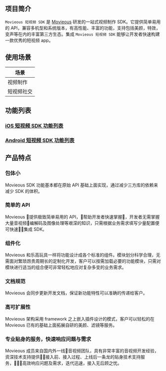 ## 项目简介

`Movieous 短视频 SDK` 是 [Movieous](https://movieous.cn/) 研发的一站式视频制作 SDK。它提供简单易用的 API，兼容多机型和系统版本，有高性能、丰富的功能，支持包括美颜，特效，变声等在内的丰富第三方生态。集成 `Movieous 短视频 SDK` 能够让开发者快速构建一款优秀的短视频 app。

## 使用场景

| 场景 |
| - |
| 视频制作 |
| 短视频社交 |

## 功能列表

### [iOS 短视频 SDK 功能列表](https://github.com/movieous-team/MovieousShortVideo-Cocoa-Release/blob/master/README.md#%E5%8A%9F%E8%83%BD)
### [Android 短视频 SDK 功能列表](https://github.com/movieous-team/MovieousShortVideo-Android-Release/blob/master/README.md#%E5%8A%9F%E8%83%BD%E7%89%B9%E6%80%A7)


## 产品特点

### 包体小

Movieous SDK 功能基本都在原始 API 基础上面实现，通过减少三方库的依赖来减少 SDK 的体积。 

### 简单的 API

Movieous 提供极致简单易用的 API，帮助开发者快速掌握，开发者无需掌握大量音视频编解码及图像处理等艰深的知识，只需根据业务需求填写少量配置便可快速集成 SDK。

### 组件化

Movieous 和乐高玩具一样将功能设计成各个标准的组件。模块划分科学合理，无需面对繁琐昂贵周期长的定制化开发，客户可以按需加载必要的功能模块，只需对模块进行适当的组合便可非常轻松地应对复杂多变的业务需求。

### 文档规范

Movieous 会同步更新开发文档，保证新功能特性可以准确的传递给客户。

### 高可扩展性

Movieous 架构采用 framework 之上嵌入插件设计的模式，客户可以轻松的在 Movieous 已有的基础上面拓展自研的美颜、滤镜等服务。

### 专业贴身的服务，快速响应问题与需求

Movieous 成员来自国内外一线音视频团队，具有非常丰富的音视频开发经验，资深技术支持提供接入前、接入过程、上线后一条龙的贴身技术支持服务，高效响应问题及需求，迭代迅速，接入无后顾之忧。
